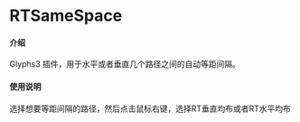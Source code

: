 # RTSameSpace

#### 介绍
Glyphs3  插件，用于水平或者垂直几个路径之间的自动等距间隔。



#### 使用说明
选择想要等距间隔的路径，然后点击鼠标右键，选择RT垂直均布或者RT水平均布
